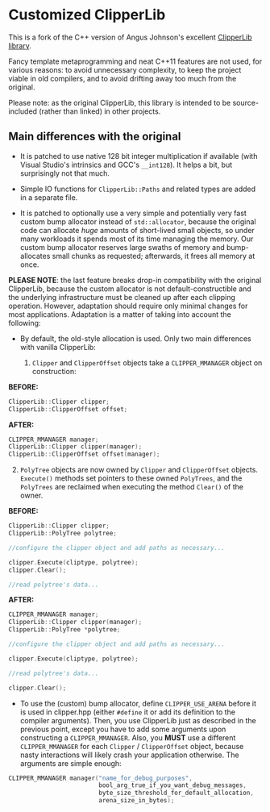 # Customized ClipperLib #

This is a fork of the C++ version of Angus Johnson's excellent [ClipperLib library](http://www.angusj.com/delphi/clipper.php). 

Fancy template metaprogramming and neat C++11 features are not used, for various reasons: to avoid unnecessary complexity, to keep the project viable in old compilers, and to avoid drifting away too much from the original.

Please note: as the original ClipperLib, this library is intended to be source-included (rather than linked) in other projects.

## Main differences with the original ##

* It is patched to use native 128 bit integer multiplication if available (with Visual Studio's intrinsics and GCC's `__int128`). It helps a bit, but surprisingly not that much.

* Simple IO functions for `ClipperLib::Paths` and related types are added in a separate file.

* It is patched to optionally use a very simple and potentially very fast custom bump allocator instead of `std::allocator`, because the original code can allocate *huge* amounts of short-lived small objects, so under many workloads it spends most of its time managing the memory. Our custom bump allocator reserves large swaths of memory and bump-allocates small chunks as requested; afterwards, it frees all memory at once.

**PLEASE NOTE**: the last feature breaks drop-in compatibility with the original ClipperLib, because the custom allocator is not default-constructible and the underlying infrastructure must be cleaned up after each clipping operation. However, adaptation should require only minimal changes for most applications. Adaptation is a matter of taking into account the following:

 * By default, the old-style allocation is used. Only two main differences with vanilla ClipperLib:
  
   1. `Clipper` and `ClipperOffset` objects take a `CLIPPER_MMANAGER` object on construction:
     
        
**BEFORE:**
```c++
ClipperLib::Clipper clipper;
ClipperLib::ClipperOffset offset;
```
       
**AFTER:**
```c++
CLIPPER_MMANAGER manager;
ClipperLib::Clipper clipper(manager);
ClipperLib::ClipperOffset offset(manager);
```

  2. `PolyTree` objects are now owned by `Clipper` and `ClipperOffset` objects. `Execute()` methods set pointers to these owned `PolyTrees`, and the `PolyTrees` are reclaimed when executing the method `Clear()` of the owner.
     
**BEFORE:**
```c++
ClipperLib::Clipper clipper;
ClipperLib::PolyTree polytree;

//configure the clipper object and add paths as necessary...

clipper.Execute(cliptype, polytree);
clipper.Clear();

//read polytree's data...
```
            
**AFTER:**
```c++
CLIPPER_MMANAGER manager;
ClipperLib::Clipper clipper(manager);
ClipperLib::PolyTree *polytree;

//configure the clipper object and add paths as necessary...

clipper.Execute(cliptype, polytree);

//read polytree's data...

clipper.Clear();
```     

* To use the (custom) bump allocator, define `CLIPPER_USE_ARENA` before it is used in clipper.hpp (either `#define` it or add its definition to the compiler arguments). Then, you use ClipperLib just as described in the previous point, except you have to add some arguments upon constructing a `CLIPPER_MMANAGER`. Also, you **MUST** use a different `CLIPPER_MMANAGER` for each `Clipper` / `ClipperOffset` object, because nasty interactions will likely crash your application otherwise. The arguments are simple enough:
            
```c++
CLIPPER_MMANAGER manager("name_for_debug_purposes",
                         bool_arg_true_if_you_want_debug_messages,
                         byte_size_threshold_for_default_allocation,
                         arena_size_in_bytes);
```

